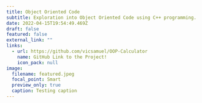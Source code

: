 ```yaml
---
title: Object Oriented Code
subtitle: Exploration into Object Oriented Code using C++ programming.
date: 2022-04-15T19:54:49.469Z
draft: false
featured: false
external_link: ""
links:
  - url: https://github.com/vicsamuel/OOP-Calculator
    name: GitHub Link to the Project!
    icon_pack: null
image:
  filename: featured.jpeg
  focal_point: Smart
  preview_only: true
  caption: Testing caption
---
```

